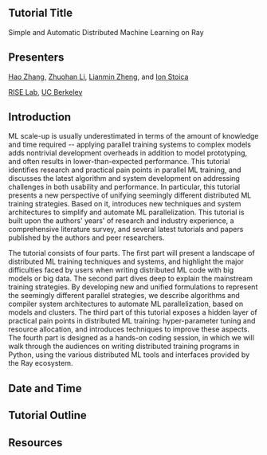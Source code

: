 ## Tutorial Title
 Simple and Automatic Distributed Machine Learning on Ray

## Presenters

[Hao Zhang](http://www.cs.cmu.edu/~hzhang2/), [Zhuohan Li](https://people.eecs.berkeley.edu/~zhuohan/), [Lianmin Zheng](http://lmzheng.net/), and [Ion Stoica](https://people.eecs.berkeley.edu/~istoica/)

[RISE Lab](https://rise.cs.berkeley.edu/),
[UC Berkeley](http://www.berkeley.edu/)

## Introduction
ML scale-up is usually underestimated in terms of the amount of knowledge and time required -- applying parallel training systems to complex models adds nontrivial development overheads in addition to model prototyping, and often results in lower-than-expected performance. This tutorial identifies research and practical pain points in parallel ML training, and discusses the latest algorithm and system development on addressing challenges in both usability and performance. In particular, this tutorial presents a new perspective of unifying seemingly different distributed ML training strategies. Based on it, introduces new techniques and system architectures to simplify and automate ML parallelization. This tutorial is built upon the authors' years' of research and industry experience, a comprehensive literature survey, and several latest tutorials and papers published by the authors and peer researchers.

The tutorial consists of four parts. The first part will present a landscape of distributed ML training techniques and systems, and highlight the major difficulties faced by users when writing distributed ML code with big models or big data. The second part dives deep to explain the mainstream training strategies. By developing new and unified formulations to represent the seemingly different parallel strategies, we describe algorithms and compiler system architectures to automate ML parallelization, based on models and clusters. The third part of this tutorial exposes a hidden layer of practical pain points in distributed ML training: hyper-parameter tuning and resource allocation, and introduces techniques to improve these aspects. The fourth part is designed as a hands-on coding session, in which we will walk through the audiences on writing distributed training programs in Python, using the various distributed ML tools and interfaces provided by the Ray ecosystem.


## Date and Time


## Tutorial Outline

## Resources
